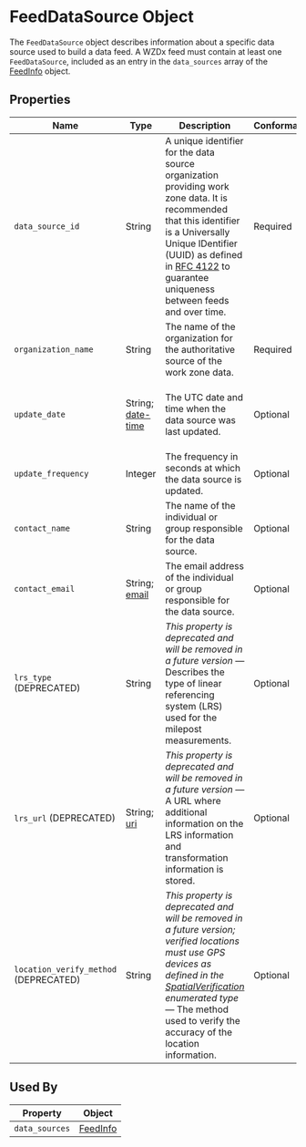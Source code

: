 # FeedDataSource Object
The `FeedDataSource` object describes information about a specific data source used to build a data feed. A WZDx feed must contain at least one `FeedDataSource`, included as an entry in the `data_sources` array of the [FeedInfo](/spec-content/objects/FeedInfo.md) object.

## Properties
Name | Type | Description | Conformance | Notes
--- | --- | --- | --- | ---
`data_source_id` | String | A unique identifier for the data source organization providing work zone data. It is recommended that this identifier is a Universally Unique IDentifier (UUID) as defined in [RFC 4122](https://datatracker.ietf.org/doc/html/rfc4122) to guarantee uniqueness between feeds and over time. | Required | Linked to a road event by the `data_source_id` property on the road event's [core details](/spec-content/objects/RoadEventCoreDetails.md) or a field device by the `data_source_id` property on the device's [core details](/spec-content/objects/FieldDeviceCoreDetails.md). <br />Please see [Business Rule](/Creating_a_WZDx_Feed.md#business-rules) #4.
`organization_name` | String | The name of the organization for the authoritative source of the work zone data. | Required | Example: County DOT
`update_date` | String; [date-time](https://tools.ietf.org/html/draft-handrews-json-schema-validation-01#section-7.3.1) | The UTC date and time when the data source was last updated. | Optional | All date-time formats shall follow [RFC 3339 Section 5.6](https://tools.ietf.org/html/rfc3339#section-5.6). Example: `2016-11-03T19:37:00Z` <br />Please see [Business Rule](/Creating_a_WZDx_Feed.md#business-rules) #5.
`update_frequency` | Integer | The frequency in seconds at which the data source is updated. | Optional |
`contact_name` | String | The name of the individual or group responsible for the data source. | Optional | Example: `Jo Help`
`contact_email` | String; [email](https://tools.ietf.org/html/draft-handrews-json-schema-validation-01#section-7.3.2) | The email address of the individual or group responsible for the data source. | Optional |
`lrs_type` (DEPRECATED) | String | *This property is deprecated and will be removed in a future version* — Describes the type of linear referencing system (LRS) used for the milepost measurements. | Optional | Example: `Use of milemarkers posted by the roadways. These are registered to a dynamic segmentation of statewide LRS basemap.`
`lrs_url` (DEPRECATED) | String; [uri](https://tools.ietf.org/html/draft-handrews-json-schema-validation-01#section-7.3.5) | *This property is deprecated and will be removed in a future version* — A URL where additional information on the LRS information and transformation information is stored. | Optional | Example `https://aaa.bbb.com/lrs`
`location_verify_method` (DEPRECATED) | String | *This property is deprecated and will be removed in a future version; verified locations must use GPS devices as defined in the [SpatialVerification](/spec-content/enumerated-types/SpatialVerification.md) enumerated type* — The method used to verify the accuracy of the location information. | Optional | Example: `Survey accurate GPS equipment accurate to 0.1 cm`

## Used By
Property | Object
--- | --- 
`data_sources` | [FeedInfo](/spec-content/objects/FeedInfo.md)
